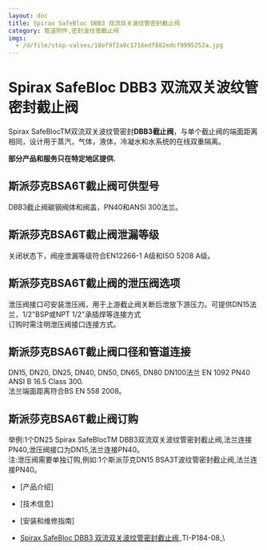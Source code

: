```yaml
---
layout: doc
title: Spirax SafeBloc DBB3 双流双关波纹管密封截止阀
category: 管道附件,密封波纹管截止阀
imgs:
  - /d/file/stop-valves/18ef9f2a9c1716edf882edcf9995252a.jpg
---
```


# Spirax SafeBloc DBB3 双流双关波纹管密封截止阀

Spirax SafeBlocTM双流双关波纹管密封**DBB3截止阀**，与单个截止阀的端面距离相同，设计用于蒸汽，气体，液体，冷凝水和水系统的在线双重隔离。

**部分产品和服务只在特定地区提供.**

## 斯派莎克BSA6T截止阀可供型号

DBB3截止阀碳钢阀体和阀盖，PN40和ANSI 300法兰。

## 斯派莎克BSA6T截止阀泄漏等级

关闭状态下，阀座泄漏等级符合EN12266-1 A级和ISO 5208 A级。

## 斯派莎克BSA6T截止阀的泄压阀选项

泄压阀接口可安装泄压阀，用于上游截止阀关断后泄放下游压力。可提供DN15法兰，1/2"BSP或NPT 1/2"承插焊等连接方式  
订购时需注明泄压阀接口连接方式。

## 斯派莎克BSA6T截止阀口径和管道连接

DN15, DN20, DN25, DN40, DN50, DN65, DN80 DN100法兰 EN 1092 PN40 ANSI B 16.5 Class 300.  
法兰端面距离符合BS EN 558 2008。

## 斯派莎克BSA6T截止阀订购

举例:1个DN25 Spirax SafeBlocTM DBB3双流双关波纹管密封截止阀,法兰连接PN40,泄压阀接口为DN15,法兰连接PN40。  
注:泄压阀需要单独订购,例如:1个斯派莎克DN15 BSA3T波纹管密封截止阀,法兰连接PN40。

- [产品介绍]
- [技术信息]
- [安装和维修指南]

- [Spirax SafeBloc DBB3 双流双关波纹管密封截止阀](https://assets.spiraxvalve.com/pdf/TI-P184-08-Spirax%20SafeBloc%20DBB3%20双流双关波纹管密封截止阀.pdf)\_TI-P184-08\_\
